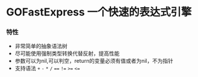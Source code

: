 # GOFastExpress 一个快速的表达式引擎

### 特性
* 非常简单的抽象语法树
* 尽可能使用强制类型转换代替反射，提高性能
* 参数可以为nil,可以判空，return的变量必须有值或者为nil，不为指针
* 支持语法 `+` `-` `*` `/`  `==` `!=` `>=` `<=`